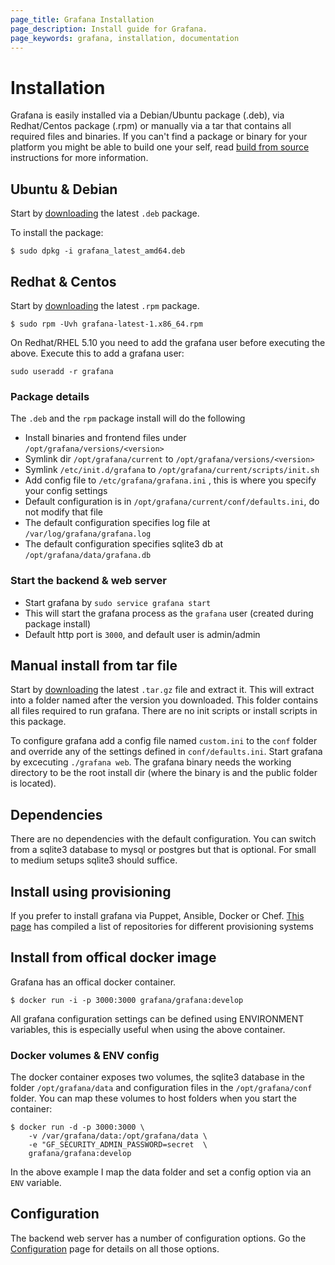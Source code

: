 ```yaml
---
page_title: Grafana Installation
page_description: Install guide for Grafana.
page_keywords: grafana, installation, documentation
---
```


# Installation
Grafana is easily installed via a Debian/Ubuntu package (.deb), via Redhat/Centos package (.rpm) or manually via
a tar that contains all required files and binaries. If you can't find a package or binary for your platform you might be able
to build one your self, read [build from source](../project/building_from_source) instructions for more information.

## Ubuntu & Debian
Start by [downloading](http://grafana.org/download/builds) the latest `.deb` package.

To install the package:

    $ sudo dpkg -i grafana_latest_amd64.deb

## Redhat & Centos
Start by [downloading](http://grafana.org/download/builds) the latest `.rpm` package.

    $ sudo rpm -Uvh grafana-latest-1.x86_64.rpm

On Redhat/RHEL 5.10 you need to add the grafana user before executing the above.
Execute this to add a grafana user:

    sudo useradd -r grafana

### Package details
The `.deb` and the `rpm` package install will do the following

- Install binaries and frontend files under `/opt/grafana/versions/<version>`
- Symlink dir `/opt/grafana/current` to `/opt/grafana/versions/<version>`
- Symlink `/etc/init.d/grafana` to `/opt/grafana/current/scripts/init.sh`
- Add config file to `/etc/grafana/grafana.ini` , this is where you specify your config settings
- Default configuration is in `/opt/grafana/current/conf/defaults.ini`, do not modify that file
- The default configuration specifies log file at `/var/log/grafana/grafana.log`
- The default configuration specifies sqlite3 db at `/opt/grafana/data/grafana.db`

### Start the backend & web server

- Start grafana by `sudo service grafana start`
- This will start the grafana process as the `grafana` user (created during package install)
- Default http port is `3000`, and default user is admin/admin

## Manual install from tar file
Start by [downloading](http://grafana.org/download/builds) the latest `.tar.gz` file and extract it.
This will extract into a folder named after the version you downloaded. This folder contains all files required to run grafana.
There are no init scripts or install scripts in this package.

To configure grafana add a config file named `custom.ini` to the `conf` folder and override any of the settings defined in
`conf/defaults.ini`. Start grafana by excecuting `./grafana web`. The grafana binary needs the working directory
to be the root install dir (where the binary is and the public folder is located).

## Dependencies
There are no dependencies with the default configuration. You can switch from a sqlite3 database to mysql or postgres but
that is optional. For small to medium setups sqlite3 should suffice.

## Install using provisioning
If you prefer to install grafana via Puppet, Ansible, Docker or Chef. [This page](provisioning) has compiled a
list of repositories for different provisioning systems

## Install from offical docker image

Grafana has an offical docker container.

    $ docker run -i -p 3000:3000 grafana/grafana:develop

All grafana configuration settings can be defined using ENVIRONMENT variables, this is especially useful when using the
above container.

### Docker volumes & ENV config

The docker container exposes two volumes, the sqlite3 database in the folder `/opt/grafana/data` and
configuration files in the `/opt/grafana/conf` folder. You can map these volumes to host folders when you start the container:

    $ docker run -d -p 3000:3000 \
        -v /var/grafana/data:/opt/grafana/data \
        -e "GF_SECURITY_ADMIN_PASSWORD=secret  \
        grafana/grafana:develop

In the above example I map the data folder and set a config option via an `ENV` variable.

## Configuration

The backend web server has a number of configuration options. Go the [Configuration](configuration) page for details
on all those options.





